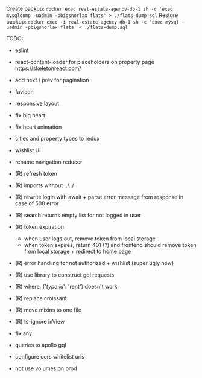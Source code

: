 Create backup: `docker exec real-estate-agency-db-1 sh -c 'exec mysqldump -uadmin -pbigsnorlax flats' > ./flats-dump.sql`
Restore backup: `docker exec -i real-estate-agency-db-1 sh -c 'exec mysql -uadmin -pbigsnorlax flats' < ./flats-dump.sql`

TODO:
- eslint
- react-content-loader for placeholders on property page https://skeletonreact.com/
- add next / prev for pagination
- favicon
- responsive layout
- fix big heart
- fix heart animation
- cities and property types to redux
- wishlist UI
- rename navigation reducer

- (R) refresh token
- (R) imports without ../../
- (R) rewrite login with await + parse error message from response in case of 500 error
- (R) search returns empty list for not logged in user
- (R) token expiration
  - when user logs out, remove token from local storage
  - when token expires, return 401 (?) and frontend should remove token from local storage + redirect to home page
- (R) error handling for not authorized + wishlist (super ugly now)
- (R) use library to construct gql requests
- (R) where: {'$type.id$': 'rent'} doesn't work
- (R) replace croissant
- (R) move mixins to one file
- (R) ts-ignore inView
- fix any
- queries to apollo gql
- configure cors whitelist urls
- not use volumes on prod